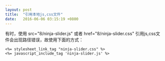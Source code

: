 ```yaml
---
layout: post
title:  "引用本地js,css文件"
date:   2016-06-06 03:15:19 +0800
---
```

有时，使用 src="8/ninja-slider.js" 或者 href="8/ninja-slider.css" 引用js,css文件会出现路径错误，故使用下面的方式：

```
<%= stylesheet_link_tag "ninja-slider.css" %>
<%= javascript_include_tag 'ninja-slider.js' %>
```